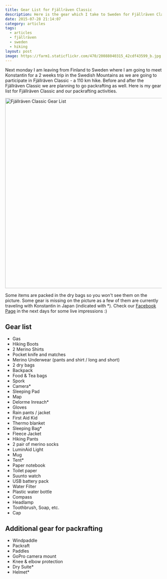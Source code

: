 ```yaml
---
title: Gear List for Fjällräven Classic
description: Here is the gear which I take to Sweden for Fjällräven Classic and additional packrafting
date: 2015-07-28 21:14:07
category: articles
tags:
  - articles
  - fjällräven
  - sweden
  - hiking
layout: post
image: https://farm1.staticflickr.com/470/20088040315_42cdf43599_b.jpg
---
```


Next monday I am leaving from Finland to Sweden where I am going to meet Konstantin for a 2 weeks trip in the Swedish Mountains as we are going to participate in Fjällräven Classic - a 110 km hike. Before and after the Fjällräven Classic we are planning to go packrafting as well. Here is my gear list for Fjällräven Classic and our packrafting activities.

<img src="https://farm1.staticflickr.com/470/20088040315_42cdf43599_b.jpg" width="992" height="613" alt="Fjällräven Classic Gear List" layout="responsive">

<br>
<!--more-->

Some items are packed in the dry bags so you won't see them on the picture. Some gear is missing on the picture as a few of them are currently traveling with Konstantin in Japan (indicated with *). Check our <a rel="nofollow" href="https://www.facebook.com/HikeVentures?fref=ts">Facebook Page</a> in the next days for some live impressions :)

## Gear list
* Gas
* Hiking Boots
* 2 Merino Shirts
* Pocket knife and matches
* Merino Underwear (pants and shirt / long and short)
* 2 dry bags
* Backpack
* Food & Tea bags
* Spork
* Camera*
* Sleeping Pad
* Map
* Delorme Inreach*
* Gloves
* Rain pants / jacket
* First Aid Kid
* Thermo blanket
* Sleeping Bag*
* Fleece Jacket
* Hiking Pants
* 2 pair of merino socks
* LuminAid Light
* Mug
* Tent*
* Paper notebook
* Toilet paper
* Suunto watch
* USB battery pack
* Water Filter
* Plastic water bottle
* Compass
* Headlamp
* Toothbrush, Soap, etc.
* Cap

## Additional gear for packrafting
* Windpaddle
* Packraft
* Paddles
* GoPro camera mount
* Knee & elbow protection
* Dry Suite*
* Helmet*
